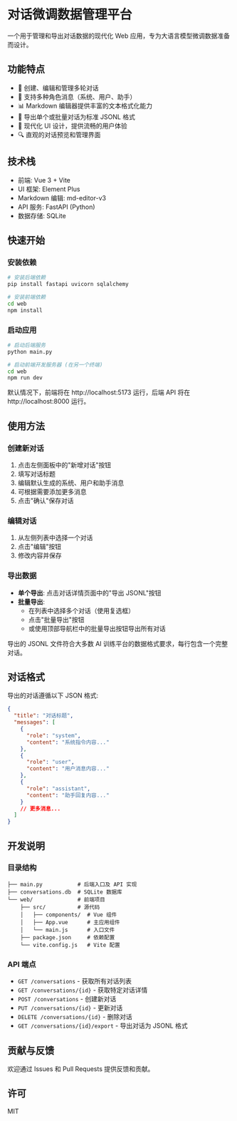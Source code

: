 # 对话微调数据管理平台

一个用于管理和导出对话数据的现代化 Web 应用，专为大语言模型微调数据准备而设计。

## 功能特点

- 📝 创建、编辑和管理多轮对话
- 🔄 支持多种角色消息（系统、用户、助手）
- 📊 Markdown 编辑器提供丰富的文本格式化能力
- 💾 导出单个或批量对话为标准 JSONL 格式
- 🎨 现代化 UI 设计，提供流畅的用户体验
- 🔍 直观的对话预览和管理界面

## 技术栈

- 前端: Vue 3 + Vite
- UI 框架: Element Plus
- Markdown 编辑: md-editor-v3
- API 服务: FastAPI (Python)
- 数据存储: SQLite

## 快速开始

### 安装依赖

```bash
# 安装后端依赖
pip install fastapi uvicorn sqlalchemy

# 安装前端依赖
cd web
npm install
```

### 启动应用

```bash
# 启动后端服务
python main.py

# 启动前端开发服务器 (在另一个终端)
cd web
npm run dev
```

默认情况下，前端将在 http://localhost:5173 运行，后端 API 将在 http://localhost:8000 运行。

## 使用方法

### 创建新对话

1. 点击左侧面板中的"新增对话"按钮
2. 填写对话标题
3. 编辑默认生成的系统、用户和助手消息
4. 可根据需要添加更多消息
5. 点击"确认"保存对话

### 编辑对话

1. 从左侧列表中选择一个对话
2. 点击"编辑"按钮
3. 修改内容并保存

### 导出数据

- **单个导出**: 点击对话详情页面中的"导出 JSONL"按钮
- **批量导出**: 
  - 在列表中选择多个对话（使用复选框）
  - 点击"批量导出"按钮
  - 或使用顶部导航栏中的批量导出按钮导出所有对话

导出的 JSONL 文件符合大多数 AI 训练平台的数据格式要求，每行包含一个完整对话。

## 对话格式

导出的对话遵循以下 JSON 格式:

```json
{
  "title": "对话标题",
  "messages": [
    {
      "role": "system",
      "content": "系统指令内容..."
    },
    {
      "role": "user",
      "content": "用户消息内容..."
    },
    {
      "role": "assistant",
      "content": "助手回复内容..."
    }
    // 更多消息...
  ]
}
```

## 开发说明

### 目录结构

```
├── main.py           # 后端入口及 API 实现
├── conversations.db  # SQLite 数据库
└── web/              # 前端项目
    ├── src/          # 源代码
    │   ├── components/  # Vue 组件
    │   ├── App.vue      # 主应用组件
    │   └── main.js      # 入口文件
    ├── package.json     # 依赖配置
    └── vite.config.js   # Vite 配置
```

### API 端点

- `GET /conversations` - 获取所有对话列表
- `GET /conversations/{id}` - 获取特定对话详情
- `POST /conversations` - 创建新对话
- `PUT /conversations/{id}` - 更新对话
- `DELETE /conversations/{id}` - 删除对话
- `GET /conversations/{id}/export` - 导出对话为 JSONL 格式

## 贡献与反馈

欢迎通过 Issues 和 Pull Requests 提供反馈和贡献。

## 许可

MIT
